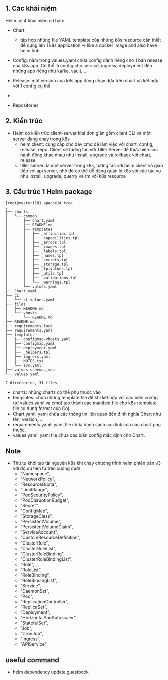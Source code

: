 ## 1. Các khái niệm
Helm có 4 khái niệm cơ bản:
- Chart: 
  - tập hợp những file YAML template của những k8s resource cần thiết để dựng lên 1 k8s application -> like a docker image and also have helm hub

- Config: nằm trong values.yaml chứa config dành riêng cho 1 bản release của k8s app. Có thể là config cho service, ingress, deployment đến những app riêng như kafka, vault,...

- Release: một version của k8s app đang chạy dựa trên chart và kết hợp với 1 config cụ thể
- 

- Repositories

## 2. Kiến trúc
- Helm có kiến trúc client-server khá đơn giản gồm client CLI và một server đang chạy trong k8s
  - helm client: cung cấp cho dev cmd để làm việc với chart, config, release, repo. Client sẽ tương tác với Tiller Server để thực hiện các hành động khác nhau như install, upgrade và rollback với chart, release
  - tiller server: là một server trong k8s, tương tác với helm client và giao tiếp với api server, nhờ đó có thể dễ dàng quản lý k8s với các tác vụ như install, upgrade, querry và rm với k8s resource

## 3. Cấu trúc 1 Helm package
```
[root@master1181 apache]# tree
.
├── charts
│   └── common
│       ├── Chart.yaml
│       ├── README.md
│       ├── templates
│       │   ├── _affinities.tpl
│       │   ├── _capabilities.tpl
│       │   ├── _errors.tpl
│       │   ├── _images.tpl
│       │   ├── _labels.tpl
│       │   ├── _names.tpl
│       │   ├── _secrets.tpl
│       │   ├── _storage.tpl
│       │   ├── _tplvalues.tpl
│       │   ├── _utils.tpl
│       │   ├── _validations.tpl
│       │   └── _warnings.tpl
│       └── values.yaml
├── Chart.yaml
├── ci
│   └── ct-values.yaml
├── files
│   ├── README.md
│   └── vhosts
│       └── README.md
├── README.md
├── requirements.lock
├── requirements.yaml
├── templates
│   ├── configmap-vhosts.yaml
│   ├── configmap.yaml
│   ├── deployment.yaml
│   ├── _helpers.tpl
│   ├── ingress.yaml
│   ├── NOTES.txt
│   └── svc.yaml
├── values.schema.json
└── values.yaml

7 directories, 31 files
```
- charts: những charts có thể phụ thuộc vào
- templates: chứa những template file để khi kết hợp với các biến config (từ values.yaml và cmd) tạo thành các manifest file cho k8s (template file sử dụng format của Go)
- Chart.yaml: yaml chứa các thông tin liên quan đến định nghĩa Chart như tên, version,...
- requirements.yaml: yaml file chứa danh sách các link của các chart phụ thuộc.
- values.yaml: yaml file chứa các biến config mặc định cho Chart.

## Note
- Thứ tự khởi tạo tài nguyên k8s khi chạy chương trình helm phiên bản v3 với độ ưu tiên từ trên xuống dưới
  - "Namespace",
  - "NetworkPolicy",
  - "ResourceQuota",
  - "LimitRange",
  - "PodSecurityPolicy",
  - "PodDisruptionBudget",
  - "Secret",
  - "ConfigMap",
  - "StorageClass",
  - "PersistentVolume",
  - "PersistentVolumeClaim",
  - "ServiceAccount",
  - "CustomResourceDefinition",
  - "ClusterRole",
  - "ClusterRoleList",
  - "ClusterRoleBinding",
  - "ClusterRoleBindingList",
  - "Role",
  - "RoleList",
  - "RoleBinding",
  - "RoleBindingList",
  - "Service",
  - "DaemonSet",
  - "Pod",
  - "ReplicationController",
  - "ReplicaSet",
  - "Deployment",
  - "HorizontalPodAutoscaler",
  - "StatefulSet",
  - "Job",
  - "CronJob",
  - "Ingress",
  - "APIService",


## useful command
- helm dependency update guestbook